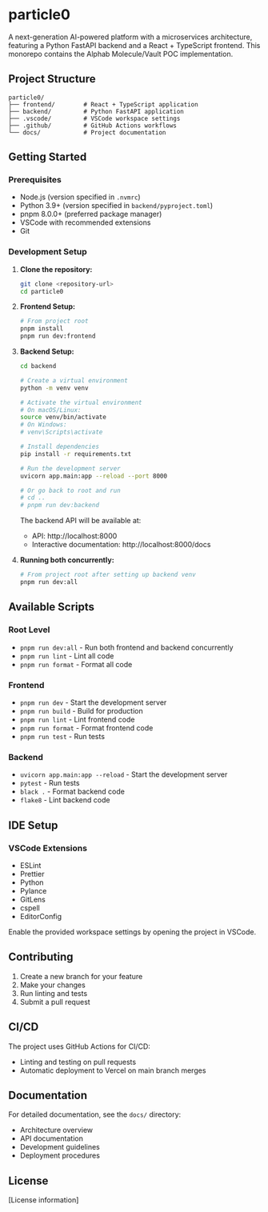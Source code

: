 # particle0

A next-generation AI-powered platform with a microservices architecture, featuring a Python FastAPI backend and a React + TypeScript frontend. This monorepo contains the Alphab Molecule/Vault POC implementation.

## Project Structure

```
particle0/
├── frontend/        # React + TypeScript application
├── backend/         # Python FastAPI application
├── .vscode/         # VSCode workspace settings
├── .github/         # GitHub Actions workflows
└── docs/            # Project documentation
```

## Getting Started

### Prerequisites

- Node.js (version specified in `.nvmrc`)
- Python 3.9+ (version specified in `backend/pyproject.toml`)
- pnpm 8.0.0+ (preferred package manager)
- VSCode with recommended extensions
- Git

### Development Setup

1. **Clone the repository:**

   ```bash
   git clone <repository-url>
   cd particle0
   ```

2. **Frontend Setup:**

   ```bash
   # From project root
   pnpm install
   pnpm run dev:frontend
   ```

3. **Backend Setup:**

   ```bash
   cd backend

   # Create a virtual environment
   python -m venv venv

   # Activate the virtual environment
   # On macOS/Linux:
   source venv/bin/activate
   # On Windows:
   # venv\Scripts\activate

   # Install dependencies
   pip install -r requirements.txt

   # Run the development server
   uvicorn app.main:app --reload --port 8000

   # Or go back to root and run
   # cd ..
   # pnpm run dev:backend
   ```

   The backend API will be available at:

   - API: http://localhost:8000
   - Interactive documentation: http://localhost:8000/docs

4. **Running both concurrently:**
   ```bash
   # From project root after setting up backend venv
   pnpm run dev:all
   ```

## Available Scripts

### Root Level

- `pnpm run dev:all` - Run both frontend and backend concurrently
- `pnpm run lint` - Lint all code
- `pnpm run format` - Format all code

### Frontend

- `pnpm run dev` - Start the development server
- `pnpm run build` - Build for production
- `pnpm run lint` - Lint frontend code
- `pnpm run format` - Format frontend code
- `pnpm run test` - Run tests

### Backend

- `uvicorn app.main:app --reload` - Start the development server
- `pytest` - Run tests
- `black .` - Format backend code
- `flake8` - Lint backend code

## IDE Setup

### VSCode Extensions

- ESLint
- Prettier
- Python
- Pylance
- GitLens
- cspell
- EditorConfig

Enable the provided workspace settings by opening the project in VSCode.

## Contributing

1. Create a new branch for your feature
2. Make your changes
3. Run linting and tests
4. Submit a pull request

## CI/CD

The project uses GitHub Actions for CI/CD:

- Linting and testing on pull requests
- Automatic deployment to Vercel on main branch merges

## Documentation

For detailed documentation, see the `docs/` directory:

- Architecture overview
- API documentation
- Development guidelines
- Deployment procedures

## License

[License information]
